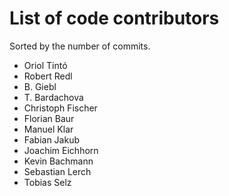 # List of code contributors

Sorted by the number of commits.

- Oriol Tintó
- Robert Redl
- B. Giebl
- T. Bardachova
- Christoph Fischer
- Florian Baur
- Manuel Klar
- Fabian Jakub
- Joachim Eichhorn
- Kevin Bachmann
- Sebastian Lerch
- Tobias Selz
